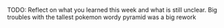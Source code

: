 TODO: Reflect on what you learned this week and what is still unclear.
Big troubles with the tallest pokemon
wordy pyramid was a big rework
